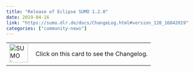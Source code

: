 ```yaml
---
title: "Release of Eclipse SUMO 1.2.0"
date: 2019-04-16
link: "https://sumo.dlr.de/docs/ChangeLog.html#version_120_16042019"
categories: ["community-news"]
---
```

<table><tr><td><img src="../../images/logo/sumo-release.png" width="50px" alt="SUMO icon" style="pointer-events:none;">&nbsp;</td>
			<td>Click on this card to see the Changelog.</td>
			</tr></table>
<!--more-->
